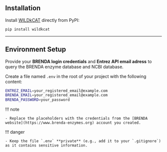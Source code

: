 ## Installation

Install [WILDkCAT](https://pypi.org/project/wildkcat/) directly from PyPI:

```bash
pip install wildkcat
```

---

## Environment Setup 

Provide your **BRENDA login credentials** and **Entrez API email adress** to query the BRENDA enzyme database and NCBI database.

Create a file named `.env` in the root of your project with the following content:

```bash
ENTREZ_EMAIL=your_registered_email@example.com
BRENDA_EMAIL=your_registered_email@example.com
BRENDA_PASSWORD=your_password
```

!!! note

    - Replace the placeholders with the credentials from the [BRENDA website](https://www.brenda-enzymes.org) account you created.

!!! danger 

    - Keep the file `.env` **private** (e.g., add it to your `.gitignore`) as it contains sensitive information.
